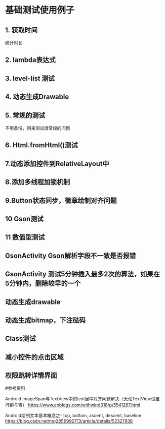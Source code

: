 # 基础测试使用例子
## 1. 获取时间  
统计时长
## 2. lambda表达式  
## 3. level-list 测试  
## 4. 动态生成Drawable
## 5. 常规的测试
不用备份，用来测试很常规的问题
## 6. Html.fromHtml()测试
## 7.动态添加控件到RelativeLayout中
## 8.添加多线程加锁机制
## 9.Button状态同步，徽章绘制对齐问题
## 10 Gson测试
## 11 数值型测试
## GsonActivity Gson解析字段不一致是否报错
## GsonActivity 测试5分钟插入最多2次的算法，如果在5分钟内，删除较早的一个
## 动态生成drawable
## 动态生成bitmap，下注砝码
## Class测试
## 减小控件的点击区域
## 权限跳转详情界面


#参考资料

Android ImageSpan与TextView中的text居中对齐问题解决（无论TextView设置行距与否）
https://www.cnblogs.com/withwind318/p/5541267.html

Android绘制文本基本概念之- top, bottom, ascent, descent, baseline
https://blog.csdn.net/mq2856992713/article/details/52327938






